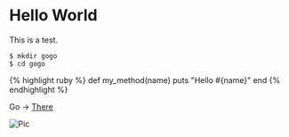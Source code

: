 Hello World
===========

This is a test.

    $ mkdir gogo
    $ cd gogo

{% highlight ruby %}
def my_method(name)
  puts "Hello #{name}"
end
{% endhighlight %}

Go -> [There](http://www.google.com)

![Pic](http://a1.twimg.com/profile_images/1025519450/2501a94f461da4590071f50c97988ebd_normal.png "Gravatar")